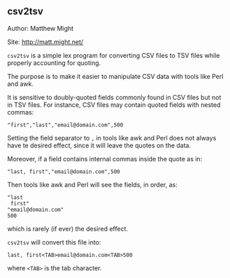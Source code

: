 csv2tsv
-------

Author: Matthew Might

Site:   http://matt.might.net/

`csv2tsv` is a simple lex program for converting CSV files to TSV
files while properly accounting for quoting.

The purpose is to make it easier to manipulate CSV data with tools like
Perl and awk.

It is sensitive to doubly-quoted fields commonly found in CSV files but
not in TSV files.  For instance, CSV files may contain quoted fields
with nested commas:

    "first","last","email@domain.com",500

Setting the field separator to `,` in tools like awk and Perl does not
always have te desired effect, since it will leave the quotes on the 
data.

Moreover, if a field contains internal commas inside the quote as in:

    "last, first","email@domain.com",500

Then tools like awk and Perl will see the fields, in order, as:

    "last
     first"
    "email@domain.com"
    500

which is rarely (if ever) the desired effect.

`csv2tsv` will convert this file into:

    last, first<TAB>email@domain.com<TAB>500

where `<TAB>` is the tab character.
